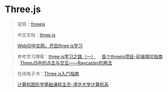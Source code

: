 # Three.js

> 官网：[threejs](https://threejs.org/) 

> 中文文档：[three.js](http://techbrood.com/threejs/docs/)

> [WebGl中文网，开启three.js学习](http://www.hewebgl.com/article/getarticle/27)

> 参考学习博客：[three.js学习之路（一）](https://www.cnblogs.com/JiSight/p/7729236.html)   &nbsp; &nbsp; [首个threejs项目-前端填坑指南](https://www.cnblogs.com/pursues/p/5226807.html) &nbsp; &nbsp;  [ ThreeJS中的点击与交互——Raycaster的用法](https://segmentfault.com/a/1190000010490845)

> 在线电子书：[Three.js入门指南](http://www.ituring.com.cn/book/1272) 

> [计算机图形学基础课程主页-清华大学计算机系](http://cg.cs.tsinghua.edu.cn/course/resource.htm) 
